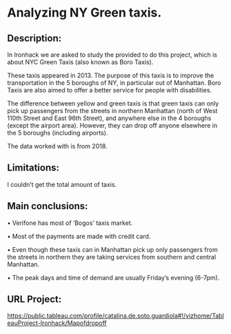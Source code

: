 # Analyzing NY Green taxis.

## Description:

In Ironhack we are asked to study the provided to do this project, which is about NYC Green Taxis (also known as Boro Taxis). 

These taxis appeared in 2013. The purpose of this taxis is to improve the transportation in the 5 boroughs of NY, in particular out of Manhattan. Boro Taxis are also aimed to offer a better service for people with disabilities. 

The difference between yellow and green taxis is that green taxis can only pick up passengers from the streets in northern Manhattan (north of West 110th Street and East 96th Street), and anywhere else in the 4 boroughs (except the airport area). However, they can drop off anyone elsewhere in the 5 boroughs (including airports).

The data worked with is from 2018.  


## Limitations:

I couldn’t get the total amount of taxis. 

## Main conclusions: 

•    Verifone has most of ‘Bogos’ taxis market.

•    Most of the payments are made with credit card. 

•    Even though these taxis can in Manhattan pick up only passengers from the streets in northern they are taking services from southern and central Manhattan.

•    The peak days and time of demand are usually Friday’s evening (6-7pm).

## URL Project: 

https://public.tableau.com/profile/catalina.de.soto.guardiola#!/vizhome/TableauProject-Ironhack/Mapofdropoff
